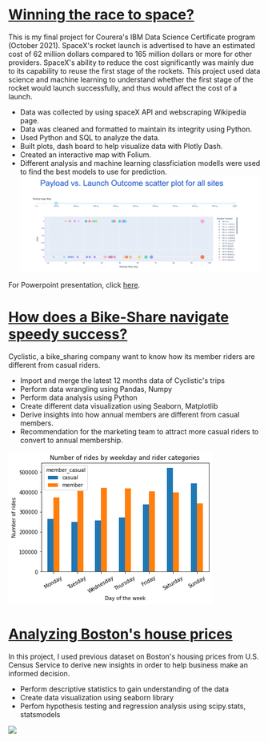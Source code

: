 
# [Winning the race to space?](https://github.com/huongvo99/Winning-the-race-to-space)

This is my final project for Courera's IBM Data Science Certificate program (October 2021). 
SpaceX's rocket launch is advertised to have an estimated cost of 62 million dollars compared to 165 million dollars or more for other providers. SpaceX's ability to reduce the cost significantly was mainly due to its capability to reuse the first stage of the rockets. This project used data science and machine learning to understand whether the first stage of the rocket would launch successfully, and thus would affect the cost of a launch. 
* Data was collected by using spaceX API and webscraping Wikipedia page.
* Data was cleaned and formatted to maintain its integrity using Python.
* Used Python and SQL to analyze the data.
* Built plots, dash board to help visualize data with Plotly Dash.
* Created an interactive map with Folium.
* Different analysis and machine learning classficiation modells were used to find the best models to use for prediction.
![](/images/image2.png)

For Powerpoint presentation, click [here](https://github.com/huongvo99/Case-study-Winning-the-race-to-space/blob/main/Final_presentation.pdf).




# [How does a Bike-Share navigate speedy success?](https://github.com/huongvo99/bike_sharing_cs)
Cyclistic, a bike_sharing company want to know how its member riders are different from casual riders.
* Import and merge the latest 12 months data of Cyclistic's trips 
* Perform data wrangling using Pandas, Numpy
* Perform data analysis using Python
* Create different data visualization using Seaborn, Matplotlib
* Derive insights into how annual members are different from casual members.
* Recommendation for the marketing team to attract more casual riders to convert to annual membership.

![](/images/img1.png)


# [Analyzing Boston's house prices](https://github.com/huongvo99/housing_project/blob/main/housing_project.ipynb)
In this project, I used previous dataset on Boston's housing prices from U.S. Census Service to derive new insights in order to help business make an informed decision.

* Perform descriptive statistics to gain understanding of the data
* Create data visualization using seaborn library
* Perfom hypothesis testing and regression analysis using scipy.stats, statsmodels

![](https://github.com/huongvo99/HuongVo_Portfolio/blob/main/images/Screen%20Shot%202021-11-13%20at%208.42.44%20PM.png)
